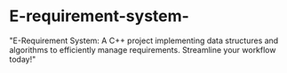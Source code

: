 # E-requirement-system-
"E-Requirement System: A C++ project implementing data structures and algorithms to efficiently manage requirements. Streamline your workflow today!"
